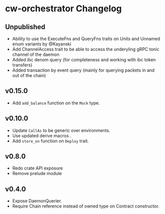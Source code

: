 # cw-orchestrator Changelog

## Unpublished

- Ability to use the ExecuteFns and QueryFns traits on Units and Unnamed enum variants by @Kayanski
- Add ChannelAccess trait to be able to access the underyling gRPC tonic channel of the daemon 
- Added ibc denom query (for completeness and working with ibc token transfers)
- Added transaction by event query (mainly for querying packets in and out of the chain)


## v0.15.0

- Add `add_balance` function on the `Mock` type. 

## v0.10.0

- Update `CallAs` to be generic over environments.
- Use updated derive macros .
- Add `store_on` function on `Deploy` trait.

## v0.8.0

- Redo crate API exposure
- Remove prelude module

## v0.4.0

- Expose DaemonQuerier.
- Require Chain reference instead of owned type on Contract constructor.

